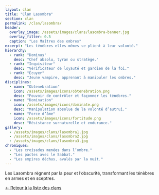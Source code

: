 ```yaml
---
layout: clan
title: "Clan Lasombra"
section: clan
permalink: /clan/lasombra/
header:
  overlay_image: /assets/images/clans/lasombra-banner.jpg
  overlay_filter: 0.5
  caption: "Les Maîtres des ombres"
excerpt: "Les ténèbres elles-mêmes se plient à leur volonté."
hierarchy:
  - rank: "Dominus"
    desc: "Chef absolu, tyran ou stratège."
  - rank: "Inquisiteur"
    desc: "Vérificateur de loyauté et gardien de la foi."
  - rank: "Écuyer"
    desc: "Jeune vampire, apprenant à manipuler les ombres."
disciplines:
  - name: "Obtenebration"
    icon: /assets/images/icons/obtenebration.png
    desc: "Pouvoir de contrôler et façonner les ténèbres."
  - name: "Domination"
    icon: /assets/images/icons/dominate.png
    desc: "Manipulation absolue de la volonté d’autrui."
  - name: "Force d’âme"
    icon: /assets/images/icons/fortitude.png
    desc: "Résistance surnaturelle et endurance."
gallery:
  - /assets/images/clans/lasombra1.jpg
  - /assets/images/clans/lasombra2.jpg
  - /assets/images/clans/lasombra3.jpg
chroniques:
  - "Les croisades menées dans l’ombre."
  - "Les pactes avec le Sabbat."
  - "Les empires déchus, avalés par la nuit."
---
```


Les Lasombra règnent par la peur et l’obscurité, transformant les ténèbres en armes et en sceptres.

[← Retour à la liste des clans](/univers/clans/)
